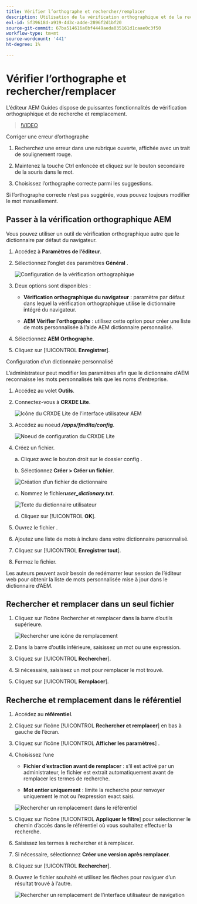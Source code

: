 ```yaml
---
title: Vérifier l’orthographe et rechercher/remplacer
description: Utilisation de la vérification orthographique et de la recherche/remplacement dans AEM Guides
exl-id: 5f39618d-a919-4d3c-a4de-2896f2d1bf20
source-git-commit: 67ba514616a0bf4449aeda035161d1caae0c3f50
workflow-type: tm+mt
source-wordcount: '441'
ht-degree: 1%

---
```


# Vérifier l’orthographe et rechercher/remplacer

L’éditeur AEM Guides dispose de puissantes fonctionnalités de vérification orthographique et de recherche et remplacement.

>[!VIDEO](https://video.tv.adobe.com/v/342768?quality=12&learn=on)

Corriger une erreur d’orthographe

1. Recherchez une erreur dans une rubrique ouverte, affichée avec un trait de soulignement rouge.

1. Maintenez la touche Ctrl enfoncée et cliquez sur le bouton secondaire de la souris dans le mot.

1. Choisissez l’orthographe correcte parmi les suggestions.

Si l’orthographe correcte n’est pas suggérée, vous pouvez toujours modifier le mot manuellement.

## Passer à la vérification orthographique AEM

Vous pouvez utiliser un outil de vérification orthographique autre que le dictionnaire par défaut du navigateur.

1. Accédez à **Paramètres de l’éditeur**.

1. Sélectionnez l’onglet des paramètres **Général** .

   ![Configuration de la vérification orthographique](images/lesson-11/configure-dictionary.png)

1. Deux options sont disponibles :

   - **Vérification orthographique du navigateur** : paramètre par défaut dans lequel la vérification orthographique utilise le dictionnaire intégré du navigateur.

   - **AEM Vérifier l’orthographe** : utilisez cette option pour créer une liste de mots personnalisée à l’aide AEM dictionnaire personnalisé.

1. Sélectionnez **AEM Orthographe**.

1. Cliquez sur [!UICONTROL **Enregistrer**].

Configuration d’un dictionnaire personnalisé

L’administrateur peut modifier les paramètres afin que le dictionnaire d’AEM reconnaisse les mots personnalisés tels que les noms d’entreprise.

1. Accédez au volet **Outils**.

1. Connectez-vous à **CRXDE Lite**.

   ![Icône du CRXDE Lite de l’interface utilisateur AEM](images/lesson-11/crxde-lite.png)

1. Accédez au noeud **_/apps/fmdita/config_**.

   ![Noeud de configuration du CRXDE Lite](images/lesson-11/config-node.png)

1. Créez un fichier.

   a. Cliquez avec le bouton droit sur le dossier config .

   b. Sélectionnez **Créer > Créer un fichier**.

   ![Création d’un fichier de dictionnaire](images/lesson-11/new-dictionary-file.png)

   c. Nommez le fichier _&#x200B;**user_dictionary.txt**&#x200B;_.

   ![Texte du dictionnaire utilisateur](images/lesson-11/user-dictionary.png)

   d. Cliquez sur [!UICONTROL **OK**].

1. Ouvrez le fichier .

1. Ajoutez une liste de mots à inclure dans votre dictionnaire personnalisé.

1. Cliquez sur [!UICONTROL **Enregistrer tout**].

1. Fermez le fichier.

Les auteurs peuvent avoir besoin de redémarrer leur session de l’éditeur web pour obtenir la liste de mots personnalisée mise à jour dans le dictionnaire d’AEM.

## Rechercher et remplacer dans un seul fichier

1. Cliquez sur l’icône Rechercher et remplacer dans la barre d’outils supérieure.

   ![Rechercher une icône de remplacement](images/lesson-11/find-replace-icon.png)

1. Dans la barre d’outils inférieure, saisissez un mot ou une expression.

1. Cliquez sur [!UICONTROL **Rechercher**].

1. Si nécessaire, saisissez un mot pour remplacer le mot trouvé.

1. Cliquez sur [!UICONTROL **Remplacer**].

## Recherche et remplacement dans le référentiel

1. Accédez au **référentiel**.

1. Cliquez sur l’icône [!UICONTROL **Rechercher et remplacer**] en bas à gauche de l’écran.

1. Cliquez sur l’icône [!UICONTROL **Afficher les paramètres**] .

1. Choisissez l’une

   - **Fichier d’extraction avant de remplacer** : s’il est activé par un administrateur, le fichier est extrait automatiquement avant de remplacer les termes de recherche.

   - **Mot entier uniquement** : limite la recherche pour renvoyer uniquement le mot ou l’expression exact saisi.

   ![Rechercher un remplacement dans le référentiel](images/lesson-11/repository-find-replace.png)

1. Cliquez sur l’icône [!UICONTROL **Appliquer le filtre**] pour sélectionner le chemin d’accès dans le référentiel où vous souhaitez effectuer la recherche.

1. Saisissez les termes à rechercher et à remplacer.

1. Si nécessaire, sélectionnez **Créer une version après remplacer**.

1. Cliquez sur [!UICONTROL **Rechercher**].

1. Ouvrez le fichier souhaité et utilisez les flèches pour naviguer d’un résultat trouvé à l’autre.

   ![Rechercher un remplacement de l’interface utilisateur de navigation](images/lesson-11/find-replace-navigation.png)
